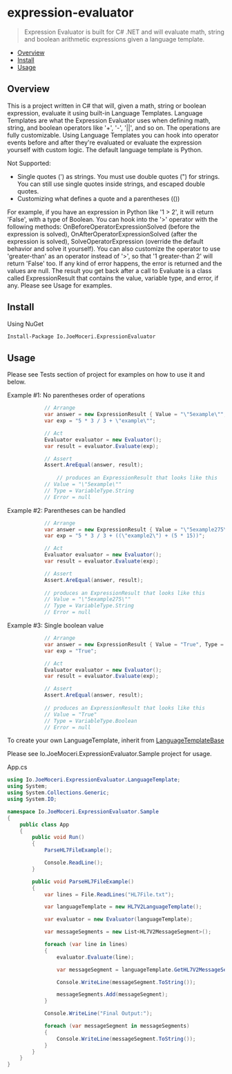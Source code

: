# expression-evaluator

> Expression Evaluator is built for C# .NET and will evaluate math, string and boolean arithmetic expressions given a language template.

* [Overview](#overview)
* [Install](#install)
* [Usage](#usage)

<a name="overview"></a>
## Overview
This is a project written in C# that will, given a math, string or boolean expression, evaluate it using built-in Language Templates. Language Templates are what the Expression Evaluator uses when defining math, string, and boolean operators like '+', '-', '||', and so on. The operations are fully customizable. Using Language Templates you can hook into operator events before and after they're evaluated or evaluate the expression yourself with custom logic. The default language template is Python.

Not Supported:
 * Single quotes (') as strings. You must use double quotes (") for strings. You can still use single quotes inside strings, and escaped double quotes.
 * Customizing what defines a quote and a parentheses (())

For example, if you have an expression in Python like '1 > 2', it will return 'False', with a type of Boolean. You can hook into the '>' operator with the following methods: OnBeforeOperatorExpressionSolved (before the expression is solved), OnAfterOperatorExpressionSolved (after the expression is solved), SolveOperatorExpression (override the default behavior and solve it yourself). You can also customize the operator to use 'greater-than' as an operator instead of '>', so that '1 greater-than 2' will return 'False' too. If any kind of error happens, the error is returned and the values are null. The result you get back after a call to Evaluate is a class called ExpressionResult that contains the value, variable type, and error, if any. Please see Usage for examples.

<a name="install"></a>
## Install
Using NuGet
```sh
Install-Package Io.JoeMoceri.ExpressionEvaluator
```

<a name="usage"></a>
## Usage

Please see Tests section of project for examples on how to use it and below.

Example #1: No parentheses order of operations

```csharp
			// Arrange
			var answer = new ExpressionResult { Value = "\"5example\"", Type = VariableType.String };
			var exp = "5 * 3 / 3 + \"example\"";

			// Act
			Evaluator evaluator = new Evaluator();
			var result = evaluator.Evaluate(exp);

			// Assert
			Assert.AreEqual(answer, result);
      
      			// produces an ExpressionResult that looks like this
			// Value = "\"5example\""
			// Type = VariableType.String
			// Error = null
```

Example #2: Parentheses can be handled
```csharp
			// Arrange
			var answer = new ExpressionResult { Value = "\"5example275\"", Type = VariableType.String };
			var exp = "5 * 3 / 3 + ((\"example2\") + (5 * 15))";

			// Act
			Evaluator evaluator = new Evaluator();
			var result = evaluator.Evaluate(exp);

			// Assert
			Assert.AreEqual(answer, result);
			
			// produces an ExpressionResult that looks like this
			// Value = "\"5example275\""
			// Type = VariableType.String
			// Error = null
```

Example #3: Single boolean value
```csharp
			// Arrange
			var answer = new ExpressionResult { Value = "True", Type = VariableType.Boolean };
			var exp = "True";

			// Act
			Evaluator evaluator = new Evaluator();
			var result = evaluator.Evaluate(exp);

			// Assert
			Assert.AreEqual(answer, result);
			
			// produces an ExpressionResult that looks like this
			// Value = "True"
			// Type = VariableType.Boolean
			// Error = null
```

To create your own LanguageTemplate, inherit from [LanguageTemplateBase](https://github.com/jmoceri34/expression-evaluator/blob/master/ExpressionEvaluator/Io.JoeMoceri.ExpressionEvaluator/LanguageTemplate/LanguageTemplateBase.cs#L5)

Please see Io.JoeMoceri.ExpressionEvaluator.Sample project for usage.

App.cs

```csharp
using Io.JoeMoceri.ExpressionEvaluator.LanguageTemplate;
using System;
using System.Collections.Generic;
using System.IO;

namespace Io.JoeMoceri.ExpressionEvaluator.Sample
{
    public class App
    {
        public void Run()
        {
            ParseHL7FileExample();

            Console.ReadLine();
        }

        public void ParseHL7FileExample()
        {
            var lines = File.ReadLines("HL7File.txt");

            var languageTemplate = new HL7V2LanguageTemplate();

            var evaluator = new Evaluator(languageTemplate);

            var messageSegments = new List<HL7V2MessageSegment>();

            foreach (var line in lines)
            {
                evaluator.Evaluate(line);

                var messageSegment = languageTemplate.GetHL7V2MessageSegment();

                Console.WriteLine(messageSegment.ToString());

                messageSegments.Add(messageSegment);
            }

            Console.WriteLine("Final Output:");

            foreach (var messageSegment in messageSegments)
            {
                Console.WriteLine(messageSegment.ToString());
            }
        }
    }
}

```

